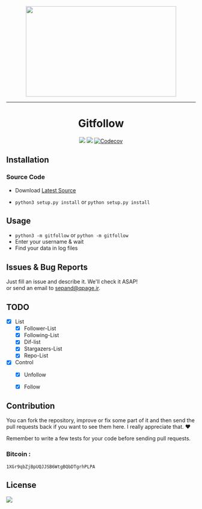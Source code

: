 

<div align="center">
<img src="http://www.shaghighi.ir/gitfollow/gitfollow.png" height=240 width=400>
<hr/></hr>
<h1>Gitfollow</h1>


<a href="https://scrutinizer-ci.com/g/sepandhaghighi/gitfollow/"><img src="https://scrutinizer-ci.com/g/sepandhaghighi/gitfollow/badges/quality-score.png?b=master"></a>
<a href="https://travis-ci.org/sepandhaghighi/gitfollow"><img src="https://travis-ci.org/sepandhaghighi/gitfollow.svg?branch=master"></a>
<a href="https://codecov.io/gh/sepandhaghighi/gitfollow">
  <img src="https://codecov.io/gh/sepandhaghighi/gitfollow/branch/master/graph/badge.svg" alt="Codecov" />
</a>


</div>





## Installation
### Source Code
- Download  [Latest Source ](https://github.com/sepandhaghighi/gitfollow/archive/master.zip)

- `python3 setup.py install` or `python setup.py install`

## Usage ##
- `python3 -m gitfollow` or `python -m gitfollow`
- Enter your username & wait
- Find your data in log files


## Issues & Bug Reports			

Just fill an issue and describe it. We'll check it ASAP!							
or send an email to [sepand@qpage.ir](mailto:sepand@qpage.ir "sepand@qpage.ir"). 

## TODO		

- [x] List
	- [x] Follower-List
	- [x] Following-List
	- [x] Dif-list
	- [x] Stargazers-List
	- [x] Repo-List
- [x] Control
	- [x] Unfollow
	- [x] Follow


## Contribution			

You can fork the repository, improve or fix some part of it and then send the pull requests back if you want to see them here. I really appreciate that. ❤️			

Remember to write a few tests for your code before sending pull requests. 				

<h3>Bitcoin :</h3>					

```1XGr9qbZjBpUQJJSB6WtgBQbDTgrhPLPA```				



## License

<a href="https://github.com/sepandhaghighi/gitfollow/blob/master/LICENSE"><img src="https://img.shields.io/github/license/mashape/apistatus.svg"/></a>
			



